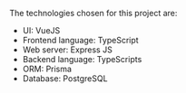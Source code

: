 The technologies chosen for this project are:

- UI: VueJS
- Frontend language: TypeScript
- Web server: Express JS
- Backend language: TypeScripts
- ORM: Prisma
- Database: PostgreSQL
